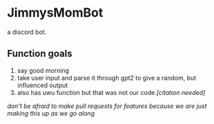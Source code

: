 # JimmysMomBot
a discord bot.

## Function goals

1. say good morning
2. take user input and parse it through gpt2 to give a random, but influenced output
3. also has uwu function but that was not our code.*[citation needed]*

*don't be afraid to make pull requests for features because we are just making this up as we go along*
